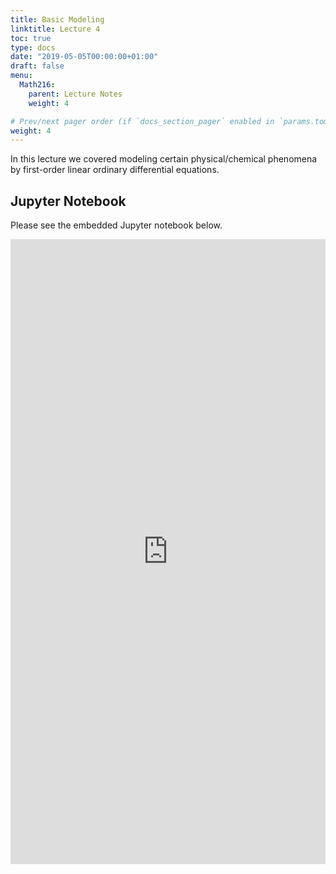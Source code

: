 ```yaml
---
title: Basic Modeling
linktitle: Lecture 4
toc: true
type: docs
date: "2019-05-05T00:00:00+01:00"
draft: false
menu:
  Math216:
    parent: Lecture Notes
    weight: 4

# Prev/next pager order (if `docs_section_pager` enabled in `params.toml`)
weight: 4
---
```

In this lecture we covered modeling certain physical/chemical phenomena by first-order linear ordinary differential equations.

## Jupyter Notebook
Please see the embedded Jupyter notebook below.

<iframe
      src="https://nbviewer.jupyter.org/github/bilman/Math216ODE/blob/master/216Lecture4.ipynb?flush_cache=true"
      width="100%"
      height="1000px"
      style="border:none;">
    </iframe>
